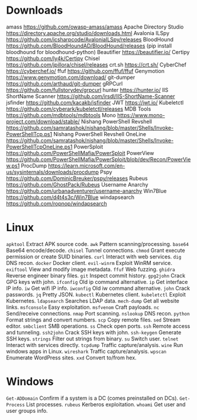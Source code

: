 # Downloads

amass https://github.com/owasp-amass/amass
Apache Directory Studio https://directory.apache.org/studio/downloads.html
Avalonia ILSpy https://github.com/icsharpcode/AvaloniaILSpy/releases
BloodHound https://github.com/BloodHoundAD/BloodHound/releases
(pip install bloodhound for bloodhound-python)
Beautifier https://beautifier.io/
Certipy https://github.com/ly4k/Certipy
Chisel https://github.com/jpillora/chisel/releases
crt.sh https://crt.sh/
CyberChef https://cyberchef.io/
ffuf https://github.com/ffuf/ffuf
Genymotion https://www.genymotion.com/download/
git-dumper https://github.com/arthaud/git-dumper
gRPCurl https://github.com/fullstorydev/grpcurl
hunter https://hunter.io/
IIS ShortName Scanner https://github.com/irsdl/IIS-ShortName-Scanner
jsfinder https://github.com/kacakb/jsfinder
JWT https://jwt.io/
Kubeletctl https://github.com/cyberark/kubeletctl/releases
MDB Tools https://github.com/mdbtools/mdbtools
Mono https://www.mono-project.com/download/stable/
Nishang PowerShell Revshell https://github.com/samratashok/nishang/blob/master/Shells/Invoke-PowerShellTcp.ps1
Nishang PowerShell Revshell OneLine https://github.com/samratashok/nishang/blob/master/Shells/Invoke-PowerShellTcpOneLine.ps1
PowerSploit https://github.com/PowerShellMafia/PowerSploit
PowerView https://github.com/PowerShellMafia/PowerSploit/blob/dev/Recon/PowerView.ps1
ProcDump https://learn.microsoft.com/en-us/sysinternals/downloads/procdump
Pspy https://github.com/DominicBreuker/pspy/releases
Rubeus https://github.com/GhostPack/Rubeus
Username Anarchy https://github.com/urbanadventurer/username-anarchy
Win7Blue https://github.com/d4t4s3c/Win7Blue
windapsearch https://github.com/ropnop/windapsearch
# Linux

`apktool` Extract APK source code.
`awk` Pattern scanning/processing.
`base64` Base64 encode/decode.
`chisel` Tunnel connections.
`chmod` Grant execute permission or create SUID binaries.
`curl` Interact with web services.
`dig` DNS recon.
`docker` Docker client.
`evil-winrm` Exploit WinRM service.
`exiftool` View and modify image metadata.
`ffuf` Web fuzzing.
`ghidra` Reverse engineer binary files.
`git` Inspect commit history.
`gpg2john` Crack GPG keys with john.
`ifconfig` Old ip command alternative.
`ip` Get interface IP info.
`iw` Get wifi IP info.
`iwconfig` Old iw command alternative.
`john` Crack passwords.
`jq` Pretty JSON.
`kubectl` Kubernetes client.
`kubeletctl` Exploit Kubernetes.
`ldapsearch` Searches LDAP data.
`mech-dump` Get all website links.
`msfconsole` Easy exploitation.
`msfvenom` Craft payloads.
`nc` Send/receive connections.
`nmap` Port scanning.
`nslookup` DNS recon.
`python` Format strings and convert numbers.
`scp` Copy remote files.
`sed` Stream editor.
`smbclient` SMB operations.
`ss` Check open ports.
`ssh` Remote access and tunneling.
`ssh2john` Crack SSH keys with john.
`ssh-keygen` Generate SSH keys.
`strings` Filter out strings from binary.
`su` Switch user.
`telnet` Interact with services directly.
`tcpdump` Traffic capture/analysis.
`wine` Run windows apps in Linux.
`wireshark` Traffic capture/analysis.
`wpscan` Enumerate WordPress sites.
`xxd` Convert to/from hex.

# Windows

`Get-ADDomain` Confirm if a system is a DC (comes preinstalled on DCs).
`Get-Process` List processes.
`rubeus` Kerberos exploitation.
`whoami` Get user and user groups info.
